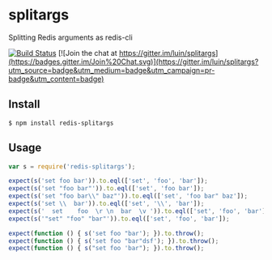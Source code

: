# splitargs
Splitting Redis arguments as redis-cli

[![Build Status](https://travis-ci.org/luin/splitargs.svg?branch=master)](https://travis-ci.org/luin/splitargs)
[![Join the chat at https://gitter.im/luin/splitargs](https://badges.gitter.im/Join%20Chat.svg)](https://gitter.im/luin/splitargs?utm_source=badge&utm_medium=badge&utm_campaign=pr-badge&utm_content=badge)

## Install

```shell
$ npm install redis-splitargs
```

## Usage

```javascript
var s = require('redis-splitargs');

expect(s('set foo bar')).to.eql(['set', 'foo', 'bar']);
expect(s('set "foo bar"')).to.eql(['set', 'foo bar']);
expect(s('set "foo bar\\" baz"')).to.eql(['set', 'foo bar" baz']);
expect(s('set \\  bar')).to.eql(['set', '\\', 'bar']);
expect(s('  set    foo  \r \n  bar  \v ')).to.eql(['set', 'foo', 'bar']);
expect(s('"set" "foo" "bar"')).to.eql(['set', 'foo', 'bar']);

expect(function () { s('set foo "bar'); }).to.throw();
expect(function () { s('set foo "bar"dsf'); }).to.throw();
expect(function () { s("set foo 'bar"); }).to.throw();
```
